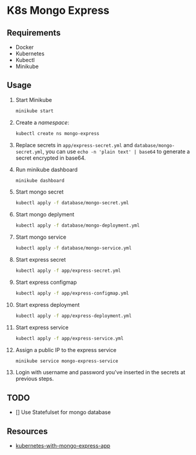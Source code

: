 # K8s Mongo Express

## Requirements

- Docker
- Kubernetes
- Kubectl
- Minikube

## Usage

1. Start Minikube

   ```sh
   minikube start
   ```

2. Create a _namespace_:

   ```sh
   kubectl create ns mongo-express
   ```

3. Replace secrets in `app/express-secret.yml` and `database/mongo-secret.yml`, you can use
   `echo -n 'plain text' | base64` to generate a secret encrypted in base64.

4. Run minikube dashboard

   ```sh
   minikube dashboard
   ```

5. Start mongo secret

   ```sh
   kubectl apply -f database/mongo-secret.yml
   ```

6. Start mongo deplyment

   ```sh
   kubectl apply -f database/mongo-deployment.yml
   ```

7. Start mongo service

   ```sh
   kubectl apply -f database/mongo-service.yml
   ```

8. Start express secret

   ```sh
   kubectl apply -f app/express-secret.yml
   ```

9. Start express configmap

   ```sh
   kubectl apply -f app/express-configmap.yml
   ```

10. Start express deployment

    ```sh
    kubectl apply -f app/express-deployment.yml
    ```

11. Start express service

    ```sh
    kubectl apply -f app/express-service.yml
    ```

12. Assign a public IP to the express service

    ```sh
    minikube service mongo-express-service
    ```

13. Login with username and password you've inserted in the secrets at previous steps.

## TODO

- [] Use Statefulset for mongo database

## Resources

- [kubernetes-with-mongo-express-app](https://anuradha.hashnode.dev/kubernetes-with-mongo-express-app)

